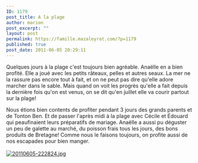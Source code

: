 ```yaml
---
ID: 1179
post_title: A la plage
author: marion
post_excerpt: ""
layout: post
permalink: https://famille.mazaleyrat.com/?p=1179
published: true
post_date: 2011-06-05 20:29:11
---
```

Quelques jours à la plage c'est toujours bien agréable. Anaëlle en a bien profité. Elle a joué avec les petits râteaux, pelles et autres seaux. 
La mer ne la rassure pas encore tout à fait, et on ne peut pas dire qu'elle adore marcher dans le sable. Mais quand on voit les progrès qu'elle a fait depuis la dernière fois qu'on est venus, on se dit qu'en juillet elle va courir partout sur la plage!

Nous étions bien contents de profiter pendant 3 jours des grands parents et de Tonton Ben. Et de passer l'après midi à la plage avec Cécile et Édouard qui peaufinaient leurs préparatifs de mariage.
Anaëlle a aussi pu déguster un peu de galette au marché, du poisson frais tous les jours, des bons produits de Bretagne! Comme nous le faisons toujours, on profite aussi de nos escapades pour bien manger.<br /><br /><a href="http://famille.mazaleyrat.com/wp-content/uploads/2011/06/20110605-222824.jpg"><img src="http://famille.mazaleyrat.com/wp-content/uploads/2011/06/20110605-222824.jpg" alt="20110605-222824.jpg" class="alignnone size-full" /></a>